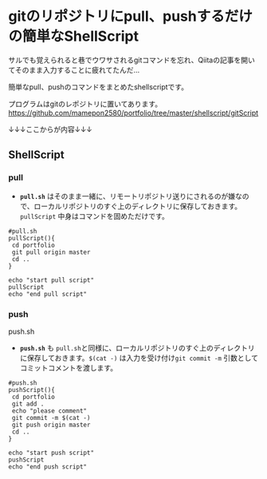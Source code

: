 
# gitのリポジトリにpull、pushするだけの簡単なShellScript

サルでも覚えられると巷でウワサされるgitコマンドを忘れ、Qiitaの記事を開いてそのまま入力することに疲れてたんだ…

簡単なpull、pushのコマンドをまとめたshellscriptです。

プログラムはgitのレポジトリに置いてあります。
https://github.com/mamepon2580/portfolio/tree/master/shellscript/gitScript

↓↓↓ここからが内容↓↓↓

## ShellScript

### pull

- **`pull.sh`** はそのまま一緒に、リモートリポジトリ送りにされるのが嫌なので、ローカルリポジトリのすぐ上のディレクトリに保存しておきます。`pullScript` 中身はコマンドを固めただけです。

```shell
#pull.sh
pullScript(){
 cd portfolio
 git pull origin master
 cd ..
}

echo "start pull script"
pullScript
echo "end pull script"
```

### push
push.sh
- **`push.sh`** も `pull.sh`と同様に、ローカルリポジトリのすぐ上のディレクトリに保存しておきます。`$(cat -)` は入力を受け付け`git commit -m` 引数としてコミットコメントを渡します。

```shell
#push.sh
pushScript(){
 cd portfolio
 git add .
 echo "please comment"
 git commit -m $(cat -)
 git push origin master
 cd ..
}

echo "start push script"
pushScript
echo "end push script"
```
